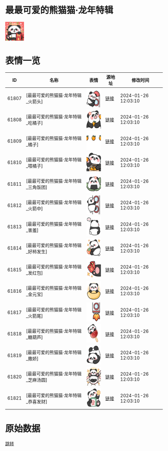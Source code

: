 # 最最可爱的熊猫猫·龙年特辑

<img src="./cover.png" height="60" alt="cover" />

# 表情一览

|ID|名称|表情|源地址|修改时间|
|----|----|----|----|----|
|61807|[最最可爱的熊猫猫·龙年特辑_火箭头]|<img src="./pic/061807_%5B最最可爱的熊猫猫·龙年特辑_火箭头%5D.png" height="60" alt="火箭头"/>|[链接](https://i0.hdslb.com/bfs/garb/9108c34cbe5d296fa8bf82ee1c94d128f4aa096a.png)|2024-01-26 12:03:10|
|61808|[最最可爱的熊猫猫·龙年特辑_吃橘子]|<img src="./pic/061808_%5B最最可爱的熊猫猫·龙年特辑_吃橘子%5D.png" height="60" alt="吃橘子"/>|[链接](https://i0.hdslb.com/bfs/garb/afc1fe6720126b095f9b2eff61df0906c0a3ac37.png)|2024-01-26 12:03:10|
|61809|[最最可爱的熊猫猫·龙年特辑_橘子]|<img src="./pic/061809_%5B最最可爱的熊猫猫·龙年特辑_橘子%5D.png" height="60" alt="橘子"/>|[链接](https://i0.hdslb.com/bfs/garb/2e6720cd0e521dda36c99f8fb07e0572c2e864f9.png)|2024-01-26 12:03:10|
|61810|[最最可爱的熊猫猫·龙年特辑_喂橘子]|<img src="./pic/061810_%5B最最可爱的熊猫猫·龙年特辑_喂橘子%5D.png" height="60" alt="喂橘子"/>|[链接](https://i0.hdslb.com/bfs/garb/6852dec43e44759b670a4374b3819beb027cb27b.png)|2024-01-26 12:03:10|
|61811|[最最可爱的熊猫猫·龙年特辑_三角饭团]|<img src="./pic/061811_%5B最最可爱的熊猫猫·龙年特辑_三角饭团%5D.png" height="60" alt="三角饭团"/>|[链接](https://i0.hdslb.com/bfs/garb/d9f86537e3adf9a00c9d7ea3270c982b08ff4133.png)|2024-01-26 12:03:10|
|61812|[最最可爱的熊猫猫·龙年特辑_火箭中]|<img src="./pic/061812_%5B最最可爱的熊猫猫·龙年特辑_火箭中%5D.png" height="60" alt="火箭中"/>|[链接](https://i0.hdslb.com/bfs/garb/a12d4dc1bb47cdf7d4ad59f9377f12fed2008f6b.png)|2024-01-26 12:03:10|
|61813|[最最可爱的熊猫猫·龙年特辑_害羞]|<img src="./pic/061813_%5B最最可爱的熊猫猫·龙年特辑_害羞%5D.png" height="60" alt="害羞"/>|[链接](https://i0.hdslb.com/bfs/garb/1fdbbbef48ab63477ab3fdecba59d13d488bfe26.png)|2024-01-26 12:03:10|
|61814|[最最可爱的熊猫猫·龙年特辑_好柿发生]|<img src="./pic/061814_%5B最最可爱的熊猫猫·龙年特辑_好柿发生%5D.png" height="60" alt="好柿发生"/>|[链接](https://i0.hdslb.com/bfs/garb/ad5735b671aef3ec1bf11ec44083a710aa5e5995.png)|2024-01-26 12:03:10|
|61815|[最最可爱的熊猫猫·龙年特辑_发红包]|<img src="./pic/061815_%5B最最可爱的熊猫猫·龙年特辑_发红包%5D.png" height="60" alt="发红包"/>|[链接](https://i0.hdslb.com/bfs/garb/1d89666a73141d21dcfe63b732441d37191a1326.png)|2024-01-26 12:03:10|
|61816|[最最可爱的熊猫猫·龙年特辑_金元宝]|<img src="./pic/061816_%5B最最可爱的熊猫猫·龙年特辑_金元宝%5D.png" height="60" alt="金元宝"/>|[链接](https://i0.hdslb.com/bfs/garb/8a4f5662d081deddfa3fc3cd8941bf15cbb1e4c3.png)|2024-01-26 12:03:10|
|61817|[最最可爱的熊猫猫·龙年特辑_火箭尾]|<img src="./pic/061817_%5B最最可爱的熊猫猫·龙年特辑_火箭尾%5D.png" height="60" alt="火箭尾"/>|[链接](https://i0.hdslb.com/bfs/garb/47f5e91d570747165c736c4790ad8a1fd16a28c6.png)|2024-01-26 12:03:10|
|61818|[最最可爱的熊猫猫·龙年特辑_糖葫芦]|<img src="./pic/061818_%5B最最可爱的熊猫猫·龙年特辑_糖葫芦%5D.png" height="60" alt="糖葫芦"/>|[链接](https://i0.hdslb.com/bfs/garb/056fe7f0362953382ab8a99dcf7883738e8cba3e.png)|2024-01-26 12:03:10|
|61819|[最最可爱的熊猫猫·龙年特辑_撒娇]|<img src="./pic/061819_%5B最最可爱的熊猫猫·龙年特辑_撒娇%5D.png" height="60" alt="撒娇"/>|[链接](https://i0.hdslb.com/bfs/garb/52eaac4df43a2c1852fee385be3863cb4458a725.png)|2024-01-26 12:03:10|
|61820|[最最可爱的熊猫猫·龙年特辑_芝麻汤圆]|<img src="./pic/061820_%5B最最可爱的熊猫猫·龙年特辑_芝麻汤圆%5D.png" height="60" alt="芝麻汤圆"/>|[链接](https://i0.hdslb.com/bfs/garb/e9510bb5877feadf35308c1c35acbb04c7fd0a65.png)|2024-01-26 12:03:10|
|61821|[最最可爱的熊猫猫·龙年特辑_恭喜发财]|<img src="./pic/061821_%5B最最可爱的熊猫猫·龙年特辑_恭喜发财%5D.png" height="60" alt="恭喜发财"/>|[链接](https://i0.hdslb.com/bfs/garb/13ac40962b367b7ea96a3ee9e0986523a305764a.png)|2024-01-26 12:03:10|

# 原始数据

[跳转](./raw.json)

